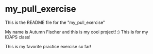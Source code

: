 # my_pull_exercise

This is the README file for the "my_pull_exercise"

My name is Autumn Fischer and this is my cool project! :) 
This is for my IDAPS class!

This is my favorite practice exercise so far!
